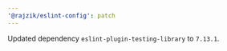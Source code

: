 ```yaml
---
'@rajzik/eslint-config': patch
---
```


Updated dependency `eslint-plugin-testing-library` to `7.13.1`.
